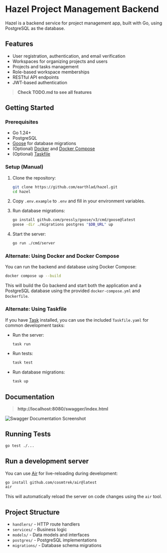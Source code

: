 # Hazel Project Management Backend

Hazel is a backend service for project management app, built with Go, using PostgreSQL as the database.

## Features

- User registration, authentication, and email verification
- Workspaces for organizing projects and users
- Projects and tasks management
- Role-based workspace memberships
- RESTful API endpoints
- JWT-based authentication

> **Check TODO.md to see all features**

## Getting Started

### Prerequisites

- Go 1.24+
- PostgreSQL
- [Goose](https://github.com/pressly/goose) for database migrations
- (Optional) [Docker](https://www.docker.com/) and [Docker Compose](https://docs.docker.com/compose/)
- (Optional) [Taskfile](https://taskfile.dev/)

### Setup (Manual)

1. Clone the repository:
   ```sh
   git clone https://github.com/earthlad/hazel.git
   cd hazel
   ```

2. Copy `.env.example` to `.env` and fill in your environment variables.

3. Run database migrations:
   ```sh
   go install github.com/pressly/goose/v3/cmd/goose@latest
   goose -dir ./migrations postgres "$DB_URL" up
   ```

4. Start the server:
   ```sh
   go run ./cmd/server
   ```

### Alternate: Using Docker and Docker Compose

You can run the backend and database using Docker Compose:

```sh
docker compose up --build
```

This will build the Go backend and start both the application and a PostgreSQL database using the provided `docker-compose.yml` and `Dockerfile`.

### Alternate: Using Taskfile

If you have [Task](https://taskfile.dev/) installed, you can use the included `Taskfile.yaml` for common development tasks:

- Run the server:
  ```sh
  task run
  ```
- Run tests:
  ```sh
  task test
  ```
- Run database migrations:
  ```sh
  task up
  ```

## Documentation
> **http://localhost:8080/swagger/index.html**

![Swagger Documentation Screenshot](screenshot.png)

## Running Tests

```sh
go test ./...
```

## Run a development server

You can use [Air](https://github.com/cosmtrek/air) for live-reloading during development:

```sh
go install github.com/cosmtrek/air@latest
air
```

This will automatically reload the server on code changes using the `air` tool.

## Project Structure

- `handlers/` - HTTP route handlers
- `services/` - Business logic
- `models/` - Data models and interfaces
- `postgres/` - PostgreSQL implementations
- `migrations/` - Database schema migrations

